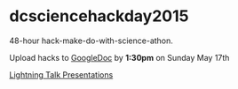 # dcsciencehackday2015
48-hour hack-make-do-with-science-athon.

Upload hacks to <a href="https://docs.google.com/spreadsheets/d/1CVK9FgOENWvFAJiVXwldZfvjKQrKJoqvd22_hyBmlYk/edit#gid=0">GoogleDoc</a> by <b>1:30pm</b> on Sunday May 17th 

<a href="https://drive.google.com/folderview?id=0BxrvMOoFWkE8fnRDYkRhUmxSQjBrUm8wZVhUajlwYlkzalFrRDZnTkg4U2oyamZqVGlUelE&usp=sharing">Lightning Talk Presentations </a>


